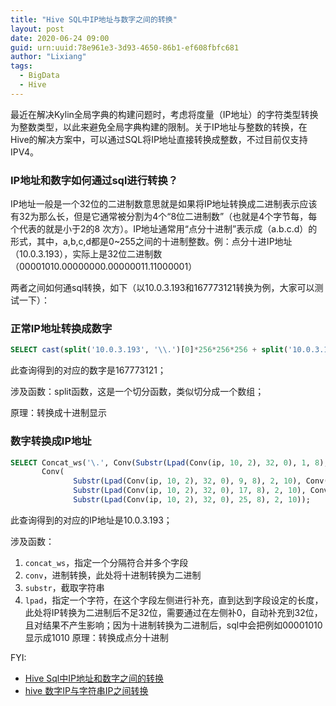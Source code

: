 ```yaml
---
title: "Hive SQL中IP地址与数字之间的转换"
layout: post
date: 2020-06-24 09:00
guid: urn:uuid:78e961e3-3d93-4650-86b1-ef608fbfc681
author: "Lixiang"
tags:
  - BigData
  - Hive
---
```


最近在解决Kylin全局字典的构建问题时，考虑将度量（IP地址）的字符类型转换为整数类型，以此来避免全局字典构建的限制。关于IP地址与整数的转换，在Hive的解决方案中，可以通过SQL将IP地址直接转换成整数，不过目前仅支持IPV4。

### IP地址和数字如何通过sql进行转换？

IP地址一般是一个32位的二进制数意思就是如果将IP地址转换成二进制表示应该有32为那么长，但是它通常被分割为4个“8位二进制数”（也就是4个字节每，每个代表的就是小于2的8 次方）。IP地址通常用“点分十进制”表示成（a.b.c.d）的形式，其中，a,b,c,d都是0~255之间的十进制整数。例：点分十进IP地址（10.0.3.193），实际上是32位二进制数（00001010.00000000.00000011.11000001）


两者之间如何通sql转换，如下（以10.0.3.193和167773121转换为例，大家可以测试一下）：

### 正常IP地址转换成数字

```sql
SELECT cast(split('10.0.3.193', '\\.')[0]*256*256*256 + split('10.0.3.193', '\\.')[1]*256*256+split('10.0.3.193', '\\.')[2]*256+split('10.0.3.193', '\\.')[3] AS bigint) AS ipboduan;
```
此查询得到的对应的数字是167773121；

涉及函数：split函数，这是一个切分函数，类似切分成一个数组；

原理：转换成十进制显示

### 数字转换成IP地址

```sql
SELECT Concat_ws('\.', Conv(Substr(Lpad(Conv(ip, 10, 2), 32, 0), 1, 8), 2, 10),
       Conv(
              Substr(Lpad(Conv(ip, 10, 2), 32, 0), 9, 8), 2, 10), Conv(
              Substr(Lpad(Conv(ip, 10, 2), 32, 0), 17, 8), 2, 10), Conv(
              Substr(Lpad(Conv(ip, 10, 2), 32, 0), 25, 8), 2, 10));
```
此查询得到的对应的IP地址是10.0.3.193；

涉及函数：

1. `concat_ws`，指定一个分隔符合并多个字段
2. `conv`，进制转换，此处将十进制转换为二进制
3. `substr`，截取字符串
4. `lpad`，指定一个字符，在这个字段左侧进行补充，直到达到字段设定的长度，此处将IP转换为二进制后不足32位，需要通过在左侧补0，自动补充到32位，且对结果不产生影响；因为十进制转换为二进制后，sql中会把例如00001010显示成1010
原理：转换成点分十进制

FYI:
 - [Hive Sql中IP地址和数字之间的转换](https://blog.csdn.net/weixin_44034508/java/article/details/105813769)
 - [hive 数字IP与字符串IP之间转换](https://blog.csdn.net/cxy1991xm/article/details/102505150)
